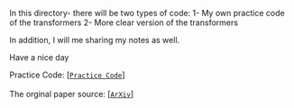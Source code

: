 In this directory- there will be two types of code:
1- My own practice code of the transformers
2- More clear version of the transformers

In addition, I will me sharing my notes as well. 

Have a nice day 

Practice Code: [[`Practice Code`](https://github.com/povashraful/Research_paper_implementation/blob/main/Transformer_from_scratch.ipynb)] <br><br>
The orginal paper source: [[`ArXiv`](https://arxiv.org/abs/1706.03762)]


